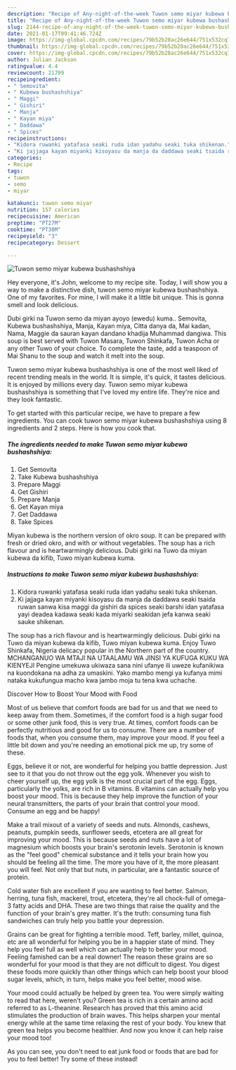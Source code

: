 ```yaml
---
description: "Recipe of Any-night-of-the-week Tuwon semo miyar kubewa bushashshiya"
title: "Recipe of Any-night-of-the-week Tuwon semo miyar kubewa bushashshiya"
slug: 2144-recipe-of-any-night-of-the-week-tuwon-semo-miyar-kubewa-bushashshiya
date: 2021-01-17T09:41:46.724Z
image: https://img-global.cpcdn.com/recipes/79b52b28ac26e644/751x532cq70/tuwon-semo-miyar-kubewa-bushashshiya-recipe-main-photo.jpg
thumbnail: https://img-global.cpcdn.com/recipes/79b52b28ac26e644/751x532cq70/tuwon-semo-miyar-kubewa-bushashshiya-recipe-main-photo.jpg
cover: https://img-global.cpcdn.com/recipes/79b52b28ac26e644/751x532cq70/tuwon-semo-miyar-kubewa-bushashshiya-recipe-main-photo.jpg
author: Julian Jackson
ratingvalue: 4.4
reviewcount: 21799
recipeingredient:
- " Semovita"
- " Kubewa bushashshiya"
- " Maggi"
- " Gishiri"
- " Manja"
- " Kayan miya"
- " Daddawa"
- " Spices"
recipeinstructions:
- "Kidora ruwanki yatafasa seaki ruda idan yadahu seaki tuka shikenan."
- "Ki jajjaga kayan miyanki kisoyasu da manja da daddawa seaki tsaida ruwan sanwa kisa maggi da gishiri da spices seaki barshi idan yatafasa yayi deadea kadawa seaki kada miyarki seakidan jefa kanwa seaki sauke shikenan."
categories:
- Recipe
tags:
- tuwon
- semo
- miyar

katakunci: tuwon semo miyar 
nutrition: 157 calories
recipecuisine: American
preptime: "PT27M"
cooktime: "PT38M"
recipeyield: "3"
recipecategory: Dessert

---
```



![Tuwon semo miyar kubewa bushashshiya](https://img-global.cpcdn.com/recipes/79b52b28ac26e644/751x532cq70/tuwon-semo-miyar-kubewa-bushashshiya-recipe-main-photo.jpg)

Hey everyone, it's John, welcome to my recipe site. Today, I will show you a way to make a distinctive dish, tuwon semo miyar kubewa bushashshiya. One of my favorites. For mine, I will make it a little bit unique. This is gonna smell and look delicious.

Dubi girki na Tuwon semo da miyan ayoyo (ewedu) kuma.. Semovita, Kubewa bushashshiya, Manja, Kayan miya, Citta danya da, Mai kadan, Nama, Maggie da sauran kayan dandano khadija Muhammad dangiwa. This soup is best served with Tuwon Masara, Tuwon Shinkafa, Tuwon Acha or any other Tuwo of your choice. To complete the taste, add a teaspoon of Mai Shanu to the soup and watch it melt into the soup.

Tuwon semo miyar kubewa bushashshiya is one of the most well liked of recent trending meals in the world. It is simple, it's quick, it tastes delicious. It is enjoyed by millions every day. Tuwon semo miyar kubewa bushashshiya is something that I've loved my entire life. They're nice and they look fantastic.


To get started with this particular recipe, we have to prepare a few ingredients. You can cook tuwon semo miyar kubewa bushashshiya using 8 ingredients and 2 steps. Here is how you cook that.

<!--inarticleads1-->

##### The ingredients needed to make Tuwon semo miyar kubewa bushashshiya:

1. Get  Semovita
1. Take  Kubewa bushashshiya
1. Prepare  Maggi
1. Get  Gishiri
1. Prepare  Manja
1. Get  Kayan miya
1. Get  Daddawa
1. Take  Spices


Miyan kubewa is the northern version of okro soup. It can be prepared with fresh or dried okro, and with or without vegetables. The soup has a rich flavour and is heartwarmingly delicious. Dubi girki na Tuwo da miyan kubewa da kifib, Tuwo miyan kubewa kuma. 

<!--inarticleads2-->

##### Instructions to make Tuwon semo miyar kubewa bushashshiya:

1. Kidora ruwanki yatafasa seaki ruda idan yadahu seaki tuka shikenan.
1. Ki jajjaga kayan miyanki kisoyasu da manja da daddawa seaki tsaida ruwan sanwa kisa maggi da gishiri da spices seaki barshi idan yatafasa yayi deadea kadawa seaki kada miyarki seakidan jefa kanwa seaki sauke shikenan.


The soup has a rich flavour and is heartwarmingly delicious. Dubi girki na Tuwo da miyan kubewa da kifib, Tuwo miyan kubewa kuma. Enjoy Tuwo Shinkafa, Nigeria delicacy popular in the Northern part of the country. MCHANGANUO WA MTAJI NA UTAALAMU WA JINSI YA KUFUGA KUKU WA KIENYEJI Pengine umekuwa ukiwaza sana nini ufanye ili uweze kufanikiwa na kuondokana na adha za umaskini. Yako mambo mengi ya kufanya mimi nataka kukufungua macho kwa jambo moja tu tena kwa uchache. 

Discover How to Boost Your Mood with Food


Most of us believe that comfort foods are bad for us and that we need to keep away from them. Sometimes, if the comfort food is a high sugar food or some other junk food, this is very true. At times, comfort foods can be perfectly nutritious and good for us to consume. There are a number of foods that, when you consume them, may improve your mood. If you feel a little bit down and you're needing an emotional pick me up, try some of these.

Eggs, believe it or not, are wonderful for helping you battle depression. Just see to it that you do not throw out the egg yolk. Whenever you wish to cheer yourself up, the egg yolk is the most crucial part of the egg. Eggs, particularly the yolks, are rich in B vitamins. B vitamins can actually help you boost your mood. This is because they help improve the function of your neural transmitters, the parts of your brain that control your mood. Consume an egg and be happy!

Make a trail mixout of a variety of seeds and nuts. Almonds, cashews, peanuts, pumpkin seeds, sunflower seeds, etcetera are all great for improving your mood. This is because seeds and nuts have a lot of magnesium which boosts your brain's serotonin levels. Serotonin is known as the "feel good" chemical substance and it tells your brain how you should be feeling all the time. The more you have of it, the more pleasant you will feel. Not only that but nuts, in particular, are a fantastic source of protein.

Cold water fish are excellent if you are wanting to feel better. Salmon, herring, tuna fish, mackerel, trout, etcetera, they're all chock-full of omega-3 fatty acids and DHA. These are two things that raise the quality and the function of your brain's grey matter. It's the truth: consuming tuna fish sandwiches can truly help you battle your depression. 

Grains can be great for fighting a terrible mood. Teff, barley, millet, quinoa, etc are all wonderful for helping you be in a happier state of mind. They help you feel full as well which can actually help to better your mood. Feeling famished can be a real downer! The reason these grains are so wonderful for your mood is that they are not difficult to digest. You digest these foods more quickly than other things which can help boost your blood sugar levels, which, in turn, helps make you feel better, mood wise.

Your mood could actually be helped by green tea. You were simply waiting to read that here, weren't you? Green tea is rich in a certain amino acid referred to as L-theanine. Research has proved that this amino acid stimulates the production of brain waves. This helps sharpen your mental energy while at the same time relaxing the rest of your body. You knew that green tea helps you become healthier. And now you know it can help raise your mood too!

As you can see, you don't need to eat junk food or foods that are bad for you to feel better! Try some of these instead!

